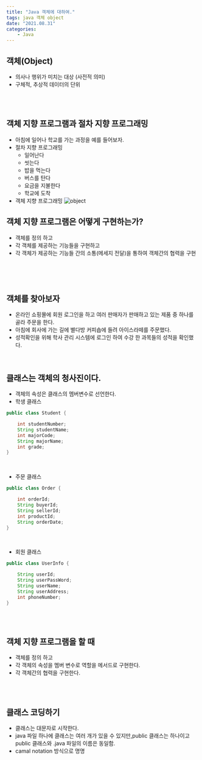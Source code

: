 ```yaml
---
title: "Java 객체에 대하여."
tags: java 객체 object
date: "2021.08.31"
categories: 
    - Java
---
```


## 객체(Object)
- 의사나 행위가 미치는 대상 (사전적 의미)
- 구체적, 추상적 데이터의 단위
<br>
<br>

## 객체 지향 프로그램과 절차 지향 프로그래밍
- 아침에 일어나 학교를 가는 과정을 예를 들어보자.
- 절차 지향 프로그래밍
    - 일어난다
    - 씻는다
    - 밥을 먹는다
    - 버스를 탄다
    - 요금을 지불한다
    - 학교에 도착
- 객체 지향 프로그래밍
![object](https://gitlab.com/easyspubjava/javacoursework/-/raw/master/Chapter2/2-01/img/oop.PNG)

## 객체 지향 프로그램은 어떻게 구현하는가?
- 객체를 정의 하고
- 각 객체를 제공하는 기능들을 구현하고
- 각 객체가 제공하는 기능들 간의 소통(메세지 전달)을 통하여 객체간의 협력을 구현
<br>
<br>
<br>

## 객체를 찾아보자
- 온라인 쇼핑몰에 회원 로그인을 하고 여러 판매자가 판매하고 있는 제품 중 하나를 골라 주문을 한다.
- 아침에 회사에 가는 길에 별다방 커피숍에 들려 아이스라떼를 주문했다.
- 성적확인을 위해 학사 관리 시스템에 로그인 하여 수강 한 과목들의 성적을 확인했다.

<br>

## 클래스는 객체의 청사진이다.
- 객체의 속성은 클래스의 멤버변수로 선언한다.
- 학생 클래스
```java
public class Student {

	int studentNumber;
	String studentName;
	int majorCode;
	String majorName;
	int grade;
}
```
<br>

- 주문 클래스
```java
public class Order {

	int orderId;
	String buyerId;
	String sellerId;
	int productId;
	String orderDate;
}
```
<br>

- 회원 클래스
```java
public class UserInfo {

	String userId;
	String userPassWord;
	String userName;
	String userAddress;
	int phoneNumber;
}
```
<br>
<br>

## 객체 지향 프로그램을 할 때
- 객체를 정의 하고
- 각 객체의 속성을 멤버 변수로 역할을 메서드로 구현한다.
- 각 객체간의 협력을 구현한다.
<br>
<br>

## 클래스 코딩하기
- 클래스는 대문자로 시작한다.
- java 파일 하나에 클래스는 여러 개가 있을 수 있지만,public 클래스는 하나이고 public 클래스와 .java 파일의 이름은 동일함.
- camal notation 방식으로 명명


